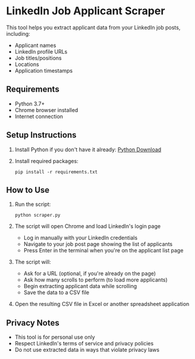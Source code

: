 # LinkedIn Job Applicant Scraper

This tool helps you extract applicant data from your LinkedIn job posts, including:
- Applicant names
- LinkedIn profile URLs
- Job titles/positions
- Locations
- Application timestamps

## Requirements

- Python 3.7+
- Chrome browser installed
- Internet connection

## Setup Instructions

1. Install Python if you don't have it already: [Python Download](https://www.python.org/downloads/)

2. Install required packages:
   ```
   pip install -r requirements.txt
   ```

## How to Use

1. Run the script:
   ```
   python scraper.py
   ```

2. The script will open Chrome and load LinkedIn's login page
   - Log in manually with your LinkedIn credentials
   - Navigate to your job post page showing the list of applicants
   - Press Enter in the terminal when you're on the applicant list page

3. The script will:
   - Ask for a URL (optional, if you're already on the page)
   - Ask how many scrolls to perform (to load more applicants)
   - Begin extracting applicant data while scrolling
   - Save the data to a CSV file

4. Open the resulting CSV file in Excel or another spreadsheet application

## Privacy Notes

- This tool is for personal use only
- Respect LinkedIn's terms of service and privacy policies
- Do not use extracted data in ways that violate privacy laws
